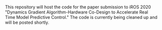 This repository will host the code for the paper submission to iROS 2020 "Dynamics Gradient Algorithm-Hardware Co-Design to Accelerate Real Time Model Predictive Control." The code is currently being cleaned up and will be posted shortly.

